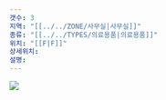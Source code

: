 ```yaml
---
갯수: 3
지역: "[[../../ZONE/사무실|사무실]]"
종류: "[[../../TYPES/의료용품|의료용품]]"
위치: "[[F|F]]"
상세위치: 
설명: 
---
```

![](http://192.168.50.22/devices/240608_IMG_0216.jpg)